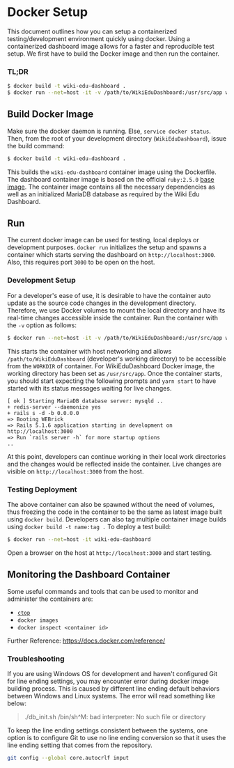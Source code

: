 # Docker Setup

This document outlines how you can setup a containerized testing/development environment quickly using docker. Using a containerized dashboard image allows for a faster and reproducible test setup. We first have to build the Docker image and then run the container.

### TL;DR
```sh
$ docker build -t wiki-edu-dashboard .
$ docker run --net=host -it -v /path/to/WikiEduDashboard:/usr/src/app wiki-edu-dashboard
```

## Build Docker Image

Make sure the docker daemon is running. Else, `service docker status`. Then, from the root of your development directory (`WikiEduDashboard`), issue the build command:
 ```sh
 $ docker build -t wiki-edu-dashboard .
 ```
 This builds the `wiki-edu-dashboard` container image using the Dockerfile. The dashboard container image is based on the official `ruby:2.5.0` [base image](https://hub.docker.com/_/ruby/). The container image contains all the necessary dependencies as well as an initialized MariaDB database as required by the Wiki Edu Dashboard.

## Run
The current docker image can be used for testing, local deploys or development purposes. `docker run` initializes the setup and spawns a container which starts serving the dashboard on `http://localhost:3000`. Also, this requires port `3000` to be open on the host.

### Development Setup
For a developer's ease of use, it is desirable to have the container auto update as the source code changes in the development directory. Therefore, we use Docker volumes to mount the local directory and have its real-time changes accessible inside the container. Run the container with the `-v` option as follows:
 ```sh
 $ docker run --net=host -it -v /path/to/WikiEduDashboard:/usr/src/app wiki-edu-dashboard
```
This starts the container with host networking and allows `/path/to/WikiEduDashboard` (developer's working directory) to be accessible from the `WORKDIR` of container. For WikiEduDashboard Docker image, the working directory has been set as `/usr/src/app`. Once the container starts, you should start expecting the following prompts and `yarn start` to have started with its status messages waiting for live changes.
```
[ ok ] Starting MariaDB database server: mysqld ..
+ redis-server --daemonize yes
+ rails s -d -b 0.0.0.0
=> Booting WEBrick
=> Rails 5.1.6 application starting in development on http://localhost:3000
=> Run `rails server -h` for more startup options
..
```
At this point, developers can continue working in their local work directories and the changes would be reflected inside the container. Live changes are visible on `http://localhost:3000` from the host.

### Testing Deployment
The above container can also be spawned without the need of volumes, thus freezing the code in the container to be the same as latest image built using `docker build`. Developers can also tag multiple container image builds using `docker build -t name:tag .` To deploy a test build:

```sh
$ docker run --net=host -it wiki-edu-dashboard
```

Open a browser on the host at `http://localhost:3000` and start testing.

## Monitoring the Dashboard Container
Some useful commands and tools that can be used to monitor and administer the containers are:
  * [`ctop`](https://github.com/bcicen/ctop)
  * `docker images`
  * `docker inspect <container id>`

Further Reference: https://docs.docker.com/reference/

### Troubleshooting

If you are using Windows OS for development and haven't configured Git for line ending settings, you may encounter error during docker image building process. This is caused by different line ending default behaviors between Windows and Linux systems. The error will read something like below:

> ./db_init.sh /bin/sh^M: bad interpreter: No such file or directory

To keep the line ending settings consistent between the systems, one option is to configure Git to use no line ending conversion so that it uses the line ending setting that comes from the repository.

```sh
git config --global core.autocrlf input
```

